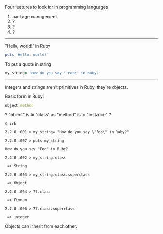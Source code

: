 


Four features to look for in programming languages

1. package management
1. ?
1. ?
1. ?


----

"Hello, world!" in Ruby

```ruby
puts "Hello, world!"
```

To put a quote in string

```ruby
my_string= "How do you say \"Foo\" in Ruby?"
```

----

Integers and strings aren't primitives in Ruby, they're objects.

Basic form in Ruby:

```ruby
object.method
```

? "object" is to "class" as "method" is to "instance" ?


```
$ irb 

2.2.0 :001 > my_string= "How do you say \"Foo\" in Ruby?"
 
2.2.0 :007 > puts my_string

How do you say "Foo" in Ruby?

2.2.0 :002 > my_string.class

 => String 

2.2.0 :003 > my_string.class.superclass

 => Object 

2.2.0 :004 > 77.class

 => Fixnum 

2.2.0 :006 > 77.class.superclass

 => Integer 
```

Objects can inherit from each other.





